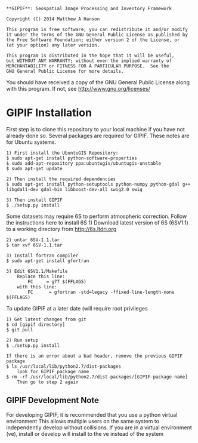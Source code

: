 
    **GIPIF**: Geospatial Image Processing and Inventory Framework

    Copyright (C) 2014 Matthew A Hanson

    This program is free software; you can redistribute it and/or modify
    it under the terms of the GNU General Public License as published by
    the Free Software Foundation; either version 2 of the License, or
    (at your option) any later version.

    This program is distributed in the hope that it will be useful,
    but WITHOUT ANY WARRANTY; without even the implied warranty of
    MERCHANTABILITY or FITNESS FOR A PARTICULAR PURPOSE.  See the
    GNU General Public License for more details.

   You should have received a copy of the GNU General Public License
   along with this program. If not, see <http://www.gnu.org/licenses/>

# GIPIF Installation

First step is to clone this repository to your local machine if you have not already done so.
Several packages are required for GIPIF. These notes are for Ubuntu systems.

    1) First install the UbuntuGIS Repository:
    $ sudo apt-get install python-software-properties
    $ sudo add-apt-repository ppa:ubuntugis/ubuntugis-unstable
    $ sudo apt-get update

    2) Then install the required dependencies
    $ sudo apt-get install python-setuptools python-numpy python-gdal g++ libgdal1-dev gdal-bin libboost-dev-all swig2.0 swig

    3) Then install GIPIF
    $ ./setup.py install

Some datasets may require 6S to perform atmospheric correction. Follow the instructions here to install 6S
    1) Download latest version of 6S (6SV1.1) to a working directory from http://6s.ltdri.org

    2) untar 6SV-1.1.tar
    $ tar xvf 6SV-1.1.tar

    3) Install fortran compiler
    $ sudo apt-get install gfortran

    3) Edit 6SV1.1/Makefile
        Replace this line:
            FC     = g77 $(FFLAGS)
        with this line:
            FC      = gfortran -std=legacy -ffixed-line-length-none $(FFLAGS)

To update GIPIF at a later date (will require root privileges

    1) Get latest changes from git
    $ cd [gipif directory]
    $ git pull

    2) Run setup
    $ ./setup.py install

    If there is an error about a bad header, remove the previous GIPIF package
    $ ls /usr/local/lib/python2.7/dist-packages
        look for GIPIF package name
    $ rm -rf /usr/local/lib/python2.7/dist-packages/[GIPIF-package-name]
        Then go to step 2 again

## GIPIF Development Note

For developing GIPIF, it is recommended that you use a python virtual environment 
This allows multiple users on the same system to independently develop without 
collisions. If you are in a virtual environment (ve), install or develop will install
to the ve instead of the system
